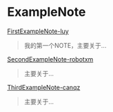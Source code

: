 # ExampleNote

[FirstExampleNote-luy](./FirstExampleNote-luy.md)

> 我的第一个NOTE，主要关于...

[SecondExampleNote-robotxm](./SecondExampleNote-robotxm.md)

> 主要关于...

[ThirdExampleNote-canqz](./ThirdExampleNote-canqz.md)

> 主要关于...